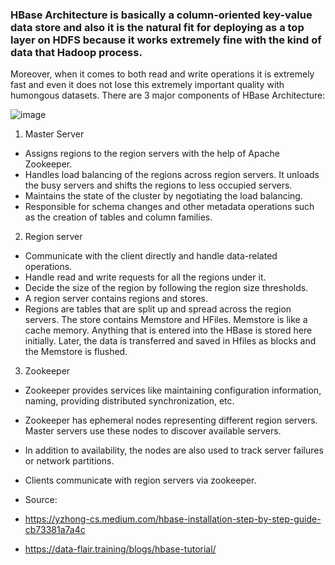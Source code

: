 ### HBase Architecture is basically a column-oriented key-value data store and also it is the natural fit for deploying as a top layer on HDFS because it works extremely fine with the kind of data that Hadoop process.
Moreover, when it comes to both read and write operations it is extremely fast and even it does not lose this extremely important quality with humongous datasets.
There are 3 major components of HBase Architecture:

![image](https://user-images.githubusercontent.com/3434274/123074440-7ec90c80-d441-11eb-9bab-6ceb89113dd1.png)



1.  Master Server
- Assigns regions to the region servers with the help of Apache Zookeeper.
- Handles load balancing of the regions across region servers. It unloads the busy servers and shifts the regions to less occupied servers.
- Maintains the state of the cluster by negotiating the load balancing.
- Responsible for schema changes and other metadata operations such as the creation of tables and column families.

2. Region server
- Communicate with the client directly and handle data-related operations.
- Handle read and write requests for all the regions under it.
- Decide the size of the region by following the region size thresholds.
- A region server contains regions and stores.
- Regions are tables that are split up and spread across the region servers. The store contains Memstore and HFiles. Memstore is like a cache memory. Anything that is entered into the HBase is stored here initially. Later, the data is transferred and saved in Hfiles as blocks and the Memstore is flushed.

3. Zookeeper
- Zookeeper provides services like maintaining configuration information, naming, providing distributed synchronization, etc.
- Zookeeper has ephemeral nodes representing different region servers. Master servers use these nodes to discover available servers.
- In addition to availability, the nodes are also used to track server failures or network partitions.
- Clients communicate with region servers via zookeeper.




- Source: 
- https://yzhong-cs.medium.com/hbase-installation-step-by-step-guide-cb73381a7a4c
- https://data-flair.training/blogs/hbase-tutorial/
